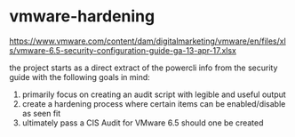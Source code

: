 # vmware-hardening
https://www.vmware.com/content/dam/digitalmarketing/vmware/en/files/xls/vmware-6.5-security-configuration-guide-ga-13-apr-17.xlsx


the project starts as a direct extract of the powercli info from the security guide with the following goals in mind:

1. primarily focus on creating an audit script with legible and useful output
2. create a hardening process where certain items can be enabled/disable as seen fit
3. ultimately pass a CIS Audit for VMware 6.5 should one be created
